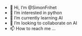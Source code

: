 - 👋 Hi, I’m @SimonFrihet
- 👀 I’m interested in python
- 🌱 I’m currently learning AI
- 💞️ I’m looking to collaborate on AI
- 📫 How to reach me ...

<!---
SimonFrihet/SimonFrihet is a ✨ special ✨ repository because its `README.md` (this file) appears on your GitHub profile.
You can click the Preview link to take a look at your changes.
--->
